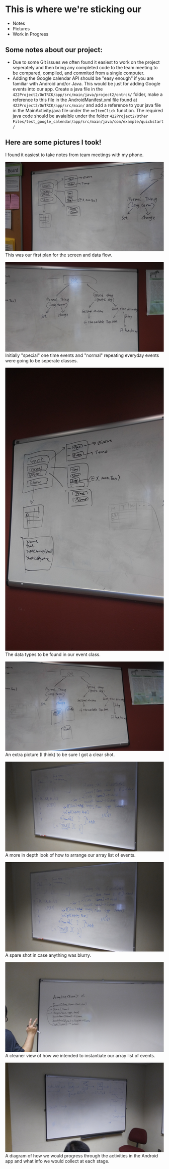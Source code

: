 # This is where we're sticking our 
* Notes 
* Pictures
* Work in Progress

  
##  
## Some notes about our project:
* Due to some Git issues we often found it easiest to work on the project seperately and then bring any completed code to the team meeting to be compared, compiled, and commited from a single computer. 
* Adding the Google calendar API should be "easy enough" if you are familiar with Android and/or Java. This would be just for adding Google events into our app. Create a java file in the `422Project2/OnTRCK/app/src/main/java/project2/ontrck/` folder, make a reference to this file in the AndroidManifest.xml file found at `422Project2/OnTRCK/app/src/main/` and add a reference to your java file in the MainActivity.java file under the `onItemClick` function. The required java code should be avaialble under the folder `422Project2/Other Files/test_google_calendar/app/src/main/java/com/example/quickstart/`

##   
## Here are some pictures I took!
I found it easiest to take notes from team meetings with my phone.

![original layout](https://github.com/codemasa/422Project2/blob/master/Other%20Files/20170509_163643.jpg)
This was our first plan for the screen and data flow.
  
  
![notes](https://github.com/codemasa/422Project2/blob/master/Other%20Files/20170509_163704.jpg)
Initially "special" one time events and "normal" repeating everyday events were going to be seperate classes.
  
  
![notes](https://github.com/codemasa/422Project2/blob/master/Other%20Files/20170509_180035.jpg)
The data types to be found in our event class.
  
  
![notes](https://github.com/codemasa/422Project2/blob/master/Other%20Files/20170509_180045.jpg)
An extra picture (I think) to be sure I got a clear shot.
  
  
![notes](https://github.com/codemasa/422Project2/blob/master/Other%20Files/20170525_132140.jpg)
A more in depth look of how to arrange our array list of events.
  
  
![notes](https://github.com/codemasa/422Project2/blob/master/Other%20Files/20170525_132143.jpg)
A spare shot in case anything was blurry.
  
  
![notes](https://github.com/codemasa/422Project2/blob/master/Other%20Files/20170525_132458.jpg)
A cleaner view of how we intended to instantiate our array list of events.
  
  
![notes](https://github.com/codemasa/422Project2/blob/master/Other%20Files/20170530_162021.jpg)
A diagram of how we would progress through the activities in the Android app and what info we would collect at each stage.

